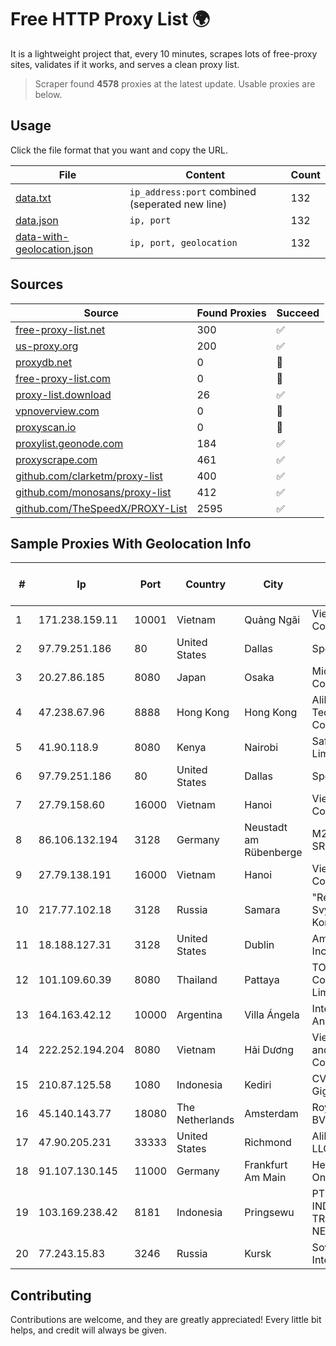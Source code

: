 
# Free HTTP Proxy List 🌍

It is a lightweight project that, every 10 minutes, scrapes lots of free-proxy sites, validates if it works, and serves a clean proxy list.


> Scraper found **4578** proxies at the latest update. Usable proxies are below.

## Usage

Click the file format that you want and copy the URL.


|File|Content|Count|
|----|-------|-----|
|[data.txt](https://raw.githubusercontent.com/themiralay/Proxy-List-World/master/data.txt)|`ip_address:port` combined (seperated new line)|132|
|[data.json](https://raw.githubusercontent.com/themiralay/Proxy-List-World/master/data.json)|`ip, port`|132|
|[data-with-geolocation.json](https://raw.githubusercontent.com/themiralay/Proxy-List-World/master/data-with-geolocation.json)|`ip, port, geolocation`|132|

## Sources

|Source|Found Proxies|Succeed|
|------|-------------|-------|
|[free-proxy-list.net](https://free-proxy-list.net)|300|✅|
|[us-proxy.org](https://www.us-proxy.org)|200|✅|
|[proxydb.net](http://proxydb.net)|0|🚫|
|[free-proxy-list.com](https://free-proxy-list.com/?page=&port=&type%5B%5D=http&type%5B%5D=https&up_time=0&search=Search)|0|🚫|
|[proxy-list.download](https://www.proxy-list.download/HTTP)|26|✅|
|[vpnoverview.com](https://vpnoverview.com/privacy/anonymous-browsing/free-proxy-servers)|0|🚫|
|[proxyscan.io](https://www.proxyscan.io)|0|🚫|
|[proxylist.geonode.com](https://proxylist.geonode.com/api/proxy-list?limit=300&page=1&sort_by=lastChecked&sort_type=desc&protocols=http,https)|184|✅|
|[proxyscrape.com](https://api.proxyscrape.com/v2/?request=displayproxies&protocol=http&timeout=10000&country=all&ssl=all&anonymity=all)|461|✅|
|[github.com/clarketm/proxy-list](https://raw.githubusercontent.com/clarketm/proxy-list/master/proxy-list-raw.txt)|400|✅|
|[github.com/monosans/proxy-list](https://raw.githubusercontent.com/monosans/proxy-list/main/proxies/http.txt)|412|✅|
|[github.com/TheSpeedX/PROXY-List](https://raw.githubusercontent.com/TheSpeedX/PROXY-List/master/http.txt)|2595|✅|


## Sample Proxies With Geolocation Info

|#|Ip|Port|Country|City|Internet Service Provider|
|-|--|----|-------|----|-------------------------|
|1|171.238.159.11|10001|Vietnam|Quảng Ngãi|Viettel Corporation|
|2|97.79.251.186|80|United States|Dallas|Spectrum|
|3|20.27.86.185|8080|Japan|Osaka|Microsoft Corporation|
|4|47.238.67.96|8888|Hong Kong|Hong Kong|Alibaba (US) Technology Co., Ltd.|
|5|41.90.118.9|8080|Kenya|Nairobi|Safaricom Limited|
|6|97.79.251.186|80|United States|Dallas|Spectrum|
|7|27.79.158.60|16000|Vietnam|Hanoi|Viettel Corporation|
|8|86.106.132.194|3128|Germany|Neustadt am Rübenberge|M247 Europe SRL|
|9|27.79.138.191|16000|Vietnam|Hanoi|Viettel Corporation|
|10|217.77.102.18|3128|Russia|Samara|"Region Svyaz Konsalt" LLC|
|11|18.188.127.31|3128|United States|Dublin|Amazon.com, Inc.|
|12|101.109.60.39|8080|Thailand|Pattaya|TOT Public Company Limited|
|13|164.163.42.12|10000|Argentina|Villa Ángela|Interret Villa Angela SRL|
|14|222.252.194.204|8080|Vietnam|Hải Dương|VietNam Post and Telecom Corporation|
|15|210.87.125.58|1080|Indonesia|Kediri|CV Brawijaya Giga Network|
|16|45.140.143.77|18080|The Netherlands|Amsterdam|RoyaleHosting BV|
|17|47.90.205.231|33333|United States|Richmond|Alibaba.com LLC|
|18|91.107.130.145|11000|Germany|Frankfurt Am Main|Hetzner Online AG|
|19|103.169.238.42|8181|Indonesia|Pringsewu|PT INDONESIA TRANS NETWORK|
|20|77.243.15.83|3246|Russia|Kursk|Sovtest-Internet|



## Contributing

Contributions are welcome, and they are greatly appreciated! Every
little bit helps, and credit will always be given.

